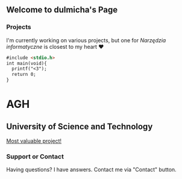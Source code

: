 ## Welcome to dulmicha's Page

### Projects

I'm currently working on various projects, but one for _Narzędzia informatyczne_ is closest to my heart :heart:

```markdown
#include <stdio.h>
int main(void){
  printf("<3");
  return 0;
}
```

# AGH
## University of Science and Technology


[Most valuable project!](https://github.com/AGH-Narzedzia-Informatyczne-2021-2022/Pisali-Hello-World-w-przedszkolu)


### Support or Contact

Having questions? I have answers. Contact me via "Contact" button.
